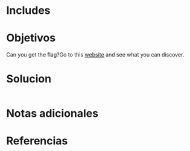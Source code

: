 # Includes
# Objetivos
Can you get the flag?Go to this [website](http://saturn.picoctf.net:58519/) and see what you can discover.

# Solucion
```bash


```

# Notas adicionales


# Referencias
